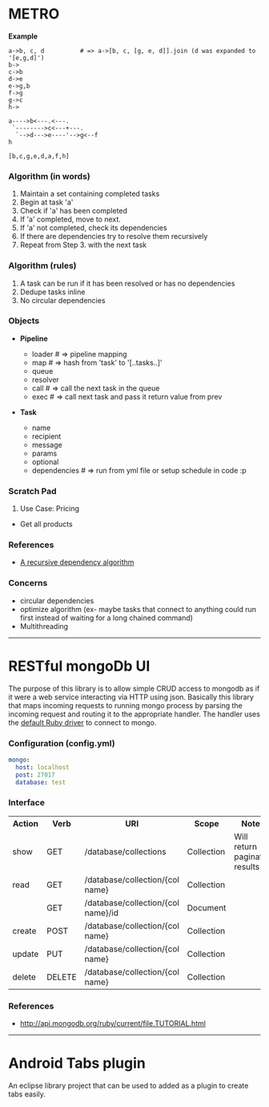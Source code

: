 METRO
=====

**Example**

    a->b, c, d          # => a->[b, c, [g, e, d]].join (d was expanded to '[e,g,d]')
    b->
    c->b
    d->e
    e->g,b
    f->g
    g->c
    h->
    
    a---->b<---.<---.
     `-------->c<---+---.
      `-->d--->e----'-->g<--f
    h
    
    [b,c,g,e,d,a,f,h]

### Algorithm (in words)

1. Maintain a set containing completed tasks
2. Begin at task 'a'
3. Check if 'a' has been completed
4. If 'a' completed, move to next.
5. If 'a' not completed, check its dependencies
6. If there are dependencies try to resolve them recursively
7. Repeat from Step 3. with the next task

### Algorithm (rules)

1. A task can be run if it has been resolved or has no dependencies
2. Dedupe tasks inline
3. No circular dependencies

### Objects

- **Pipeline**
  - loader              # => pipeline mapping
  - map                 # => hash from 'task' to '[..tasks..]'
  - queue
  - resolver
  - call                # => call the next task in the queue
  - exec                # => call next task and pass it return value from prev

- **Task**
  - name
  - recipient
  - message
  - params
  - optional
  - dependencies        # => run from yml file or setup schedule in code :p

### Scratch Pad

1. Use Case: Pricing
  - Get all products

### References

- [A recursive dependency algorithm](http://www.electricmonk.nl/log/2008/08/07/dependency-resolving-algorithm/)

### Concerns

- circular dependencies
- optimize algorithm (ex- maybe tasks that connect to anything could run first instead of waiting for a long chained command)
- Multithreading

* * *

RESTful mongoDb UI
==================
The purpose of this library is to allow simple CRUD access to mongodb as if it were a web service interacting via HTTP using json. Basically this 
library that maps incoming requests to running mongo process by parsing the incoming request and routing it to the appropriate handler. The handler uses
the [default Ruby driver](http://www.mongodb.org/display/DOCS/Ruby+Language+Center) to connect to mongo.  

### Configuration (config.yml)

```yaml
mongo:
  host: localhost
  post: 27017
  database: test
```

### Interface

<table>
    <tr>
        <th>Action</th>
        <th>Verb</th>
        <th>URI</th>
        <th>Scope</th>
        <th>Notes</th>
    </tr>
    <tr>
        <td>show</td>
        <td>GET</td>
        <td>/database/collections</td>
        <td>Collection</td>
        <td>Will return paginated results</td>
    </tr>
    <tr>
        <td>read</td>
        <td>GET</td>
        <td>/database/collection/{col name}</td>
        <td>Collection</td>
        <td></td>
    </tr>
    <tr>
        <td></td>
        <td>GET</td>
        <td>/database/collection/{col name}/id</td>
        <td>Document</td>
        <td></td>
    </tr>
    <tr>
        <td>create</td>
        <td>POST</td>
        <td>/database/collection/{col name}</td>
        <td>Collection</td>
        <td></td>
    </tr>
    <tr>
        <td>update</td>
        <td>PUT</td>
        <td>/database/collection/{col name}</td>
        <td>Collection</td>
        <td></td>
    </tr>
    <tr>
        <td>delete</td>
        <td>DELETE</td>
        <td>/database/collection/{col name}</td>
        <td>Collection</td>
        <td></td>
    </tr>
</table>

### References

- http://api.mongodb.org/ruby/current/file.TUTORIAL.html

* * *

Android Tabs plugin
===================
An eclipse library project that can be used to added as a plugin to create tabs easily.